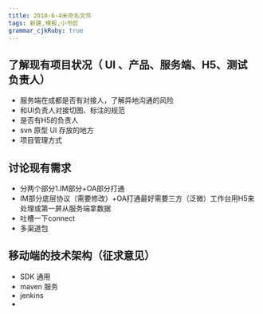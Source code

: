 ```yaml
---
title: 2018-6-4未命名文件 
tags: 新建,模板,小书匠
grammar_cjkRuby: true
---
```




## 了解现有项目状况（ UI 、产品、服务端、H5、测试 负责人）
		
 - 服务端在成都是否有对接人，了解异地沟通的风险
 - 和UI负责人对接切图、标注的规范
 - 是否有H5的负责人
 - svn 原型 UI 存放的地方
 - 项目管理方式

 
##  讨论现有需求
 - 分两个部分1.IM部分+OA部分打通
 - IM部分底层协议（需要修改）+OA打通最好需要三方（泛微）工作台用H5来处理或第一屏从服务端拿数据
 - 吐槽一下connect
 - 多渠道包
 
 

##  移动端的技术架构（征求意见）

 - SDK 通用
 - maven 服务
 - jenkins
 - 

